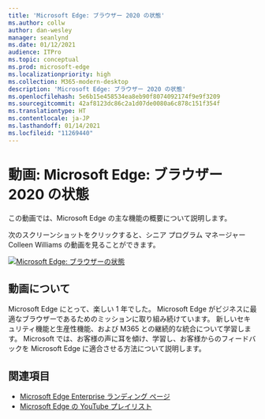 ```yaml
---
title: 'Microsoft Edge: ブラウザー 2020 の状態'
ms.author: collw
author: dan-wesley
manager: seanlynd
ms.date: 01/12/2021
audience: ITPro
ms.topic: conceptual
ms.prod: microsoft-edge
ms.localizationpriority: high
ms.collection: M365-modern-desktop
description: 'Microsoft Edge: ブラウザー 2020 の状態'
ms.openlocfilehash: 5e6b15e458534ea8eb90f8074092174f9e9f3209
ms.sourcegitcommit: 42af8123dc86c2a1d07de0080a6c878c151f354f
ms.translationtype: HT
ms.contentlocale: ja-JP
ms.lasthandoff: 01/14/2021
ms.locfileid: "11269440"
---
```

# 動画: Microsoft Edge: ブラウザー 2020 の状態

この動画では、Microsoft Edge の主な機能の概要について説明します。

次のスクリーンショットをクリックすると、シニア プログラム マネージャー Colleen Williams の動画を見ることができます。

[![Microsoft Edge: ブラウザーの状態](media/microsoft-edge-video-state-of-browser/0.png)](http://www.youtube.com/watch?v=ajdoE4wmzV0 "Microsoft Edge - State of the browser 2020")

## 動画について

Microsoft Edge にとって、楽しい 1 年でした。 Microsoft Edge がビジネスに最適なブラウザーであるためのミッションに取り組み続けています。 新しいセキュリティ機能と生産性機能、および M365 との継続的な統合について学習します。 Microsoft では、お客様の声に耳を傾け、学習し、お客様からのフィードバックを Microsoft Edge に適合させる方法について説明します。

## 関連項目

- [Microsoft Edge Enterprise ランディング ページ](https://aka.ms/EdgeEnterprise)
- [Microsoft Edge の YouTube プレイリスト](https://www.youtube.com/playlist?list=PLXtHYVsvn_b-uXh1tMeYpT-0iD8tD3tFy)